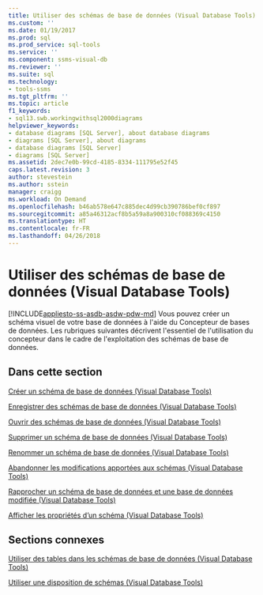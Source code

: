 ```yaml
---
title: Utiliser des schémas de base de données (Visual Database Tools) | Microsoft Docs
ms.custom: ''
ms.date: 01/19/2017
ms.prod: sql
ms.prod_service: sql-tools
ms.service: ''
ms.component: ssms-visual-db
ms.reviewer: ''
ms.suite: sql
ms.technology:
- tools-ssms
ms.tgt_pltfrm: ''
ms.topic: article
f1_keywords:
- sql13.swb.workingwithsql2000diagrams
helpviewer_keywords:
- database diagrams [SQL Server], about database diagrams
- diagrams [SQL Server], about diagrams
- database diagrams [SQL Server]
- diagrams [SQL Server]
ms.assetid: 2dec7e0b-99cd-4185-8334-111795e52f45
caps.latest.revision: 3
author: stevestein
ms.author: sstein
manager: craigg
ms.workload: On Demand
ms.openlocfilehash: b46ab578e647c885dec4d99cb390786bef0cf897
ms.sourcegitcommit: a85a46312acf8b5a59a8a900310cf088369c4150
ms.translationtype: HT
ms.contentlocale: fr-FR
ms.lasthandoff: 04/26/2018
---
```

# <a name="work-with-database-diagrams-visual-database-tools"></a>Utiliser des schémas de base de données (Visual Database Tools)
[!INCLUDE[appliesto-ss-asdb-asdw-pdw-md](../../includes/appliesto-ss-asdb-asdw-pdw-md.md)]
Vous pouvez créer un schéma visuel de votre base de données à l'aide du Concepteur de bases de données. Les rubriques suivantes décrivent l'essentiel de l'utilisation du concepteur dans le cadre de l'exploitation des schémas de base de données.  
  
## <a name="in-this-section"></a>Dans cette section  
[Créer un schéma de base de données &#40;Visual Database Tools&#41;](../../ssms/visual-db-tools/create-a-new-database-diagram-visual-database-tools.md)  
  
[Enregistrer des schémas de base de données &#40;Visual Database Tools&#41;](../../ssms/visual-db-tools/save-database-diagrams-visual-database-tools.md)  
  
[Ouvrir des schémas de base de données &#40;Visual Database Tools&#41;](../../ssms/visual-db-tools/open-database-diagrams-visual-database-tools.md)  
  
[Supprimer un schéma de base de données &#40;Visual Database Tools&#41;](../../ssms/visual-db-tools/delete-a-database-diagram-visual-database-tools.md)  
  
[Renommer un schéma de base de données &#40;Visual Database Tools&#41;](../../ssms/visual-db-tools/rename-a-database-diagram-visual-database-tools.md)  
  
[Abandonner les modifications apportées aux schémas &#40;Visual Database Tools&#41;](../../ssms/visual-db-tools/discard-changes-made-to-diagrams-visual-database-tools.md)  
  
[Rapprocher un schéma de base de données et une base de données modifiée &#40;Visual Database Tools&#41;](../../ssms/visual-db-tools/reconcile-a-database-diagram-with-a-modified-database-visual-database-tools.md)  
  
[Afficher les propriétés d’un schéma &#40;Visual Database Tools&#41;](../../ssms/visual-db-tools/show-diagram-properties-visual-database-tools.md)  
  
## <a name="related-sections"></a>Sections connexes  
[Utiliser des tables dans les schémas de base de données &#40;Visual Database Tools&#41;](../../ssms/visual-db-tools/work-with-tables-in-database-diagram-visual-database-tools.md)  
  
[Utiliser une disposition de schémas &#40;Visual Database Tools&#41;](../../ssms/visual-db-tools/work-with-diagram-layout-visual-database-tools.md)  
  
